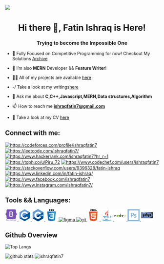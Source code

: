 [](http://hits.dwyl.com/ishraqfatin7/ishraqfatin7)
<img src="https://komarev.com/ghpvc/?username=ishraqfatin7">

<h1 align="center">Hi there 👋, Fatin Ishraq is Here!</h1>
<h3 align="center">Trying to become the Impossible One</h3>

- 🔭 Fully Focused on Competitive Programming for now! Checkout My Solutions [Archive](https://github.com/ishraqfatin7/Online-Judge-Solves)

- 🌱 I’m also **MERN** Developer && **Feature Writer**!

- 👨‍💻 All of my projects are available [here](https://github.com/ishraqfatin7?tab=repositories)

- -/ Take a look at my writings[here](https://roar.media/bangla/author/fatin)

- 💬 Ask me about **C,C++,Javascript,MERN,Data structures,Algorithm**

- 📫 How to reach me **ishraqfatin7@gmail.com**

- 📄 Take a look at my CV [here](https://drive.google.com/file/d/1_1LRuhS-AJAyEbMK5KOPdvlGYkJp1vIe/view?usp=sharing)

## Connect with me:

<p>
<a href="https://codeforces.com/profile/ishraqfatin7" target="blank"><img align="center" src="https://github.com/ishraqfatin7/ishraqfatin7/tree/master/images/code-forces.svg" alt="https://codeforces.com/profile/ishraqfatin7" height="30" width="40" /></a>
<a href="https://leetcode.com/ishraqfatin7/" target="blank"><img align="center" src="https://github.com/ishraqfatin7/ishraqfatin7/tree/master/images/leet-code.svg" alt="https://leetcode.com/ishraqfatin7/" height="30" width="40" /></a>
<a href="https://www.hackerrank.com/ishraqfatin7?hr_r=1" target="blank"><img align="center" src="https://github.com/ishraqfatin7/ishraqfatin7/tree/master/images/hackerrank.svg" alt="https://www.hackerrank.com/ishraqfatin7?hr_r=1" height="30" width="40" /></a>
<a href="https://toph.co/u/ishraqfatin7" target="blank"><img align="center" src="https://github.com/ishraqfatin7/ishraqfatin7/tree/master/images/toph.svg" alt="https://toph.co/u/Piru_72" height="30" width="40" /></a>
<a href="https://www.codechef.com/users/ishraqfatin7" target="blank"><img align="center" src="https://github.com/ishraqfatin7/ishraqfatin7/tree/master/images/codechef.svg" alt="https://www.codechef.com/users/ishraqfatin7" height="30" width="40" /></a>
<a href="https://stackoverflow.com/users/9396328/fatin-ishraq" target="blank"><img align="center" src="https://github.com/ishraqfatin7/ishraqfatin7/tree/master/images/stack-overflow.svg" alt="https://stackoverflow.com/users/9396328/fatin-ishraq" height="30" width="40" /></a>
<a href="https://www.linkedin.com/in/fatin-ishraq/" target="blank"><img align="center" src="https://github.com/ishraqfatin7/ishraqfatin7/tree/master/images/linked-in.svg" alt="https://www.linkedin.com/in/fatin-ishraq/" height="30" width="40" /></a>
<a href="https://www.facebook.com/fatinishraq01" target="blank"><img align="center" src="https://github.com/ishraqfatin7/ishraqfatin7/tree/master/images/facebook.svg" alt="https://www.facebook.com/ishraqfatin7" height="30" width="40" /></a>
<a href="https://www.instagram.com/ishraqfatin7/" target="blank"><img align="center" src="https://github.com/ishraqfatin7/ishraqfatin7/tree/master/images/instagram.svg" alt="https://www.instagram.com/ishraqfatin7/" height="30" width="40" /></a>

</p>

## Tools && Languages:

<p align="left">
</a> <a href="https://getbootstrap.com" target="_blank" rel="noreferrer"> <img src="https://raw.githubusercontent.com/devicons/devicon/master/icons/bootstrap/bootstrap-plain-wordmark.svg" alt="bootstrap" width="40" height="40"/> </a> <a href="https://www.cprogramming.com/" target="_blank" rel="noreferrer"> <img src="https://raw.githubusercontent.com/devicons/devicon/master/icons/c/c-original.svg" alt="c" width="40" height="40"/> </a> <a href="https://www.w3schools.com/cpp/" target="_blank" rel="noreferrer"> <img src="https://raw.githubusercontent.com/devicons/devicon/master/icons/cplusplus/cplusplus-original.svg" alt="cplusplus" width="40" height="40"/> </a> <a href="https://www.w3schools.com/css/" target="_blank" rel="noreferrer"> <img src="https://raw.githubusercontent.com/devicons/devicon/master/icons/css3/css3-original-wordmark.svg" alt="css3" width="40" height="40"/> </a>  </a> <a href="https://www.figma.com/" target="_blank" rel="noreferrer"> <img src="https://www.vectorlogo.zone/logos/figma/figma-icon.svg" alt="figma" width="40" height="40"/> </a> </a> <a href="https://git-scm.com/" target="_blank" rel="noreferrer"> <img src="https://www.vectorlogo.zone/logos/git-scm/git-scm-icon.svg" alt="git" width="40" height="40"/> </a> <a href="https://www.w3.org/html/" target="_blank" rel="noreferrer"> <img src="https://raw.githubusercontent.com/devicons/devicon/master/icons/html5/html5-original-wordmark.svg" alt="html5" width="40" height="40"/> </a> <a href="https://www.java.com" target="_blank" rel="noreferrer"> <img src="https://raw.githubusercontent.com/devicons/devicon/master/icons/java/java-original.svg" alt="java" width="40" height="40"/> </a></a> <a href="https://nodejs.org" target="_blank" rel="noreferrer"> <img src="https://raw.githubusercontent.com/devicons/devicon/master/icons/nodejs/nodejs-original-wordmark.svg" alt="nodejs" width="40" height="40"/> </a> <a href="https://www.photoshop.com/en" target="_blank" rel="noreferrer"> <img src="https://raw.githubusercontent.com/devicons/devicon/master/icons/photoshop/photoshop-line.svg" alt="photoshop" width="40" height="40"/> </a> <a href="https://www.php.net" target="_blank" rel="noreferrer"> <img src="https://raw.githubusercontent.com/devicons/devicon/master/icons/php/php-original.svg" alt="php" width="40" height="40"/> </a> </a> </p>

## Github Overview

![Top Langs](https://github-readme-stats.vercel.app/api/top-langs/?username=ishraqfatin7&layout=compact)

![github stats](https://github-readme-stats.vercel.app/api?username=ishraqfatin7)
<img  src="https://github-readme-streak-stats.herokuapp.com/?user=ishraqfatin7&" alt="ishraqfatin7" />
